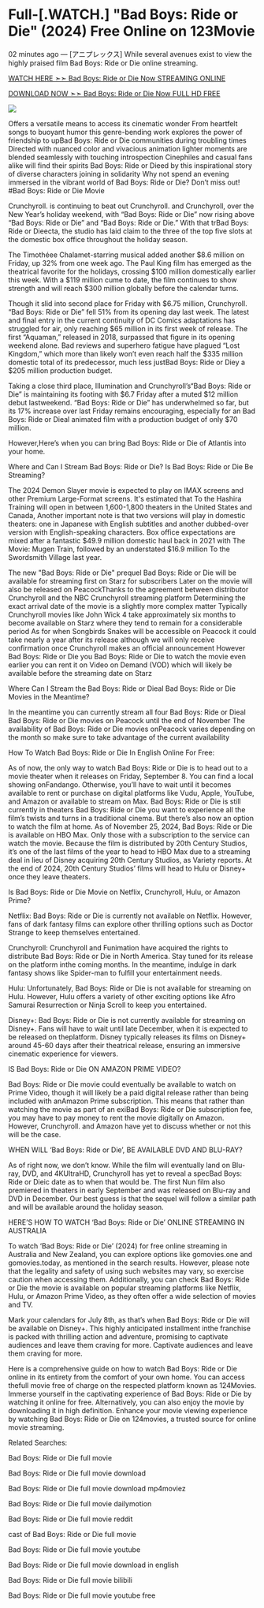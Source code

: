 # Full-[.WATCH.] "Bad Boys: Ride or Die" (2024) Free Online on 123Movie

02 minutes ago — [アニプレックス] While several avenues exist to view the highly praised film Bad Boys: Ride or Die online streaming.

<a href="https://moviezee.me/movie/573435/bad-boys-ride-or-die.html">WATCH HERE ➣➣ Bad Boys: Ride or Die Now STREAMING ONLINE</a>

<a href="https://moviezee.me/movie/573435/bad-boys-ride-or-die.html">DOWNLOAD NOW ➣➣ Bad Boys: Ride or Die Now FULL HD FREE</a>

<a href='https://moviezee.me/movie/573435/bad-boys-ride-or-die.html' title='PLAY NOW'><img src='https://camo.githubusercontent.com/7f6f88830ea72d49540cad466f7218e4623560163f263a8577ac8297d75fe095/68747470733a2f2f7777772e746563686d65686f772e636f6d2f77702d636f6e74656e742f75706c6f6164732f323032342f30332f72676273727465672e676966' /></a>


Offers a versatile means to access its cinematic wonder From heartfelt songs to buoyant humor this genre-bending work explores the power of friendship to upBad Boys: Ride or Die communities during troubling times Directed with nuanced color and vivacious animation lighter moments are blended seamlessly with touching introspection Cinephiles and casual fans alike will find their spirits Bad Boys: Ride or Dieed by this inspirational story of diverse characters joining in solidarity Why not spend an evening immersed in the vibrant world of Bad Boys: Ride or Die? Don’t miss out! #Bad Boys: Ride or Die Movie

Crunchyroll. is continuing to beat out Crunchyroll. and Crunchyroll, over the New Year’s holiday weekend, with “Bad Boys: Ride or Die” now rising above “Bad Boys: Ride or Die” and “Bad Boys: Ride or Die.” With that trBad Boys: Ride or Dieecta, the studio has laid claim to the three of the top five slots at the domestic box office throughout the holiday season.

The Timothéee Chalamet-starring musical added another $8.6 million on Friday, up 32% from one week ago. The Paul King film has emerged as the theatrical favorite for the holidays, crossing $100 million domestically earlier this week. With a $119 million cume to date, the film continues to show strength and will reach $300 million globally before the calendar turns.

Though it slid into second place for Friday with $6.75 million, Crunchyroll. “Bad Boys: Ride or Die” fell 51% from its opening day last week. The latest and final entry in the current continuity of DC Comics adaptations has struggled for air, only reaching $65 million in its first week of release. The first “Aquaman,” released in 2018, surpassed that figure in its opening weekend alone. Bad reviews and superhero fatigue have plagued “Lost Kingdom,” which more than likely won’t even reach half the $335 million domestic total of its predecessor, much less justBad Boys: Ride or Diey a $205 million production budget.

Taking a close third place, Illumination and Crunchyroll’s“Bad Boys: Ride or Die” is maintaining its footing with $6.7 Friday after a muted $12 million debut lastweekend. “Bad Boys: Ride or Die” has underwhelmed so far, but its 17% increase over last Friday remains encouraging, especially for an Bad Boys: Ride or Dieal animated film with a production budget of only $70 million.

However,Here’s when you can bring Bad Boys: Ride or Die of Atlantis into your home.

Where and Can I Stream Bad Boys: Ride or Die? Is Bad Boys: Ride or Die Be Streaming?

The 2024 Demon Slayer movie is expected to play on IMAX screens and other Premium Large-Format screens. It's estimated that To the Hashira Training will open in between 1,600-1,800 theaters in the United States and Canada, Another important note is that two versions will play in domestic theaters: one in Japanese with English subtitles and another dubbed-over version with English-speaking characters. Box office expectations are mixed after a fantastic $49.9 million domestic haul back in 2021 with The Movie: Mugen Train, followed by an understated $16.9 million To the Swordsmith Village last year.

The new "Bad Boys: Ride or Die" prequel Bad Boys: Ride or Die will be available for streaming first on Starz for subscribers Later on the movie will also be released on PeacockThanks to the agreement between distributor Crunchyroll and the NBC Crunchyroll streaming platform Determining the exact arrival date of the movie is a slightly more complex matter Typically Crunchyroll movies like John Wick 4 take approximately six months to become available on Starz where they tend to remain for a considerable period As for when Songbirds Snakes will be accessible on Peacock it could take nearly a year after its release although we will only receive confirmation once Crunchyroll makes an official announcement However Bad Boys: Ride or Die you Bad Boys: Ride or Die to watch the movie even earlier you can rent it on Video on Demand (VOD) which will likely be available before the streaming date on Starz

Where Can I Stream the Bad Boys: Ride or Dieal Bad Boys: Ride or Die Movies in the Meantime?

In the meantime you can currently stream all four Bad Boys: Ride or Dieal Bad Boys: Ride or Die movies on Peacock until the end of November The availability of Bad Boys: Ride or Die movies onPeacock varies depending on the month so make sure to take advantage of the current availability

How To Watch Bad Boys: Ride or Die In English Online For Free:

As of now, the only way to watch Bad Boys: Ride or Die is to head out to a movie theater when it releases on Friday, September 8. You can find a local showing onFandango. Otherwise, you’ll have to wait until it becomes available to rent or purchase on digital platforms like Vudu, Apple, YouTube, and Amazon or available to stream on Max. Bad Boys: Ride or Die is still currently in theaters Bad Boys: Ride or Die you want to experience all the film’s twists and turns in a traditional cinema. But there’s also now an option to watch the film at home. As of November 25, 2024, Bad Boys: Ride or Die is available on HBO Max. Only those with a subscription to the service can watch the movie. Because the film is distributed by 20th Century Studios, it’s one of the last films of the year to head to HBO Max due to a streaming deal in lieu of Disney acquiring 20th Century Studios, as Variety reports. At the end of 2024, 20th Century Studios’ films will head to Hulu or Disney+ once they leave theaters.

Is Bad Boys: Ride or Die Movie on Netflix, Crunchyroll, Hulu, or Amazon Prime?

Netflix: Bad Boys: Ride or Die is currently not available on Netflix. However, fans of dark fantasy films can explore other thrilling options such as Doctor Strange to keep themselves entertained.

Crunchyroll: Crunchyroll and Funimation have acquired the rights to distribute Bad Boys: Ride or Die in North America. Stay tuned for its release on the platform inthe coming months. In the meantime, indulge in dark fantasy shows like Spider-man to fulfill your entertainment needs.

Hulu: Unfortunately, Bad Boys: Ride or Die is not available for streaming on Hulu. However, Hulu offers a variety of other exciting options like Afro Samurai Resurrection or Ninja Scroll to keep you entertained.

Disney+: Bad Boys: Ride or Die is not currently available for streaming on Disney+. Fans will have to wait until late December, when it is expected to be released on theplatform. Disney typically releases its films on Disney+ around 45-60 days after their theatrical release, ensuring an immersive cinematic experience for viewers.

IS Bad Boys: Ride or Die ON AMAZON PRIME VIDEO?

Bad Boys: Ride or Die movie could eventually be available to watch on Prime Video, though it will likely be a paid digital release rather than being included with anAmazon Prime subscription. This means that rather than watching the movie as part of an exiBad Boys: Ride or Die subscription fee, you may have to pay money to rent the movie digitally on Amazon. However, Crunchyroll. and Amazon have yet to discuss whether or not this will be the case.

WHEN WILL ‘Bad Boys: Ride or Die’, BE AVAILABLE DVD AND BLU-RAY?

As of right now, we don’t know. While the film will eventually land on Blu-ray, DVD, and 4KUltraHD, Crunchyroll has yet to reveal a specBad Boys: Ride or Dieic date as to when that would be. The first Nun film also premiered in theaters in early September and was released on Blu-ray and DVD in December. Our best guess is that the sequel will follow a similar path and will be available around the holiday season.

HERE’S HOW TO WATCH ‘Bad Boys: Ride or Die’ ONLINE STREAMING IN AUSTRALIA

To watch ‘Bad Boys: Ride or Die’ (2024) for free online streaming in Australia and New Zealand, you can explore options like gomovies.one and gomovies.today, as mentioned in the search results. However, please note that the legality and safety of using such websites may vary, so exercise caution when accessing them. Additionally, you can check Bad Boys: Ride or Die the movie is available on popular streaming platforms like Netflix, Hulu, or Amazon Prime Video, as they often offer a wide selection of movies and TV.

Mark your calendars for July 8th, as that’s when Bad Boys: Ride or Die will be available on Disney+. This highly anticipated installment inthe franchise is packed with thrilling action and adventure, promising to captivate audiences and leave them craving for more. Captivate audiences and leave them craving for more.

Here is a comprehensive guide on how to watch Bad Boys: Ride or Die online in its entirety from the comfort of your own home. You can access thefull movie free of charge on the respected platform known as 124Movies. Immerse yourself in the captivating experience of Bad Boys: Ride or Die by watching it online for free. Alternatively, you can also enjoy the movie by downloading it in high definition. Enhance your movie viewing experience by watching Bad Boys: Ride or Die on 124movies, a trusted source for online movie streaming.

Related Searches:

Bad Boys: Ride or Die full movie

Bad Boys: Ride or Die full movie download

Bad Boys: Ride or Die full movie download mp4moviez

Bad Boys: Ride or Die full movie dailymotion

Bad Boys: Ride or Die full movie reddit

cast of Bad Boys: Ride or Die full movie

Bad Boys: Ride or Die full movie youtube

Bad Boys: Ride or Die full movie download in english

Bad Boys: Ride or Die full movie bilibili

Bad Boys: Ride or Die full movie youtube free
